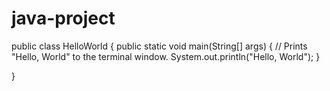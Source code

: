 # java-project
public class HelloWorld 
   {
        public static void main(String[] args) 
        {
        // Prints "Hello, World" to the terminal window.
        System.out.println("Hello, World");
        }

   }
